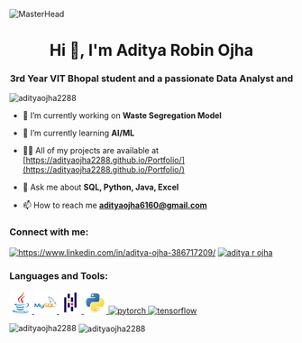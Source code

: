 ![MasterHead](https://www.kaviglobal.com/wp-content/uploads/2017/11/SAS-Visual-Analytics-banner.jpg)
<h1 align="center">Hi 👋, I'm Aditya Robin Ojha</h1>
<h3 align="center">3rd Year VIT Bhopal student and a passionate Data Analyst and</h3>

<p align="left"> <img src="https://komarev.com/ghpvc/?username=adityaojha2288&label=Profile%20views&color=0e75b6&style=flat" alt="adityaojha2288" /> </p>

- 🔭 I’m currently working on **Waste Segregation Model**

- 🌱 I’m currently learning **AI/ML**

- 👨‍💻 All of my projects are available at [https://adityaojha2288.github.io/Portfolio/](https://adityaojha2288.github.io/Portfolio/)

- 💬 Ask me about **SQL, Python, Java, Excel**

- 📫 How to reach me **adityaojha6160@gmail.com**

<h3 align="left">Connect with me:</h3>
<p align="left">
<a href="https://linkedin.com/in/https://www.linkedin.com/in/aditya-ojha-386717209/" target="blank"><img align="center" src="https://raw.githubusercontent.com/rahuldkjain/github-profile-readme-generator/master/src/images/icons/Social/linked-in-alt.svg" alt="https://www.linkedin.com/in/aditya-ojha-386717209/" height="30" width="40" /></a>
<a href="https://kaggle.com/aditya r ojha" target="blank"><img align="center" src="https://raw.githubusercontent.com/rahuldkjain/github-profile-readme-generator/master/src/images/icons/Social/kaggle.svg" alt="aditya r ojha" height="30" width="40" /></a>
</p>

<h3 align="left">Languages and Tools:</h3>
<p align="left"> <a href="https://www.java.com" target="_blank" rel="noreferrer"> <img src="https://raw.githubusercontent.com/devicons/devicon/master/icons/java/java-original.svg" alt="java" width="40" height="40"/> </a> <a href="https://www.mysql.com/" target="_blank" rel="noreferrer"> <img src="https://raw.githubusercontent.com/devicons/devicon/master/icons/mysql/mysql-original-wordmark.svg" alt="mysql" width="40" height="40"/> </a> <a href="https://pandas.pydata.org/" target="_blank" rel="noreferrer"> <img src="https://raw.githubusercontent.com/devicons/devicon/2ae2a900d2f041da66e950e4d48052658d850630/icons/pandas/pandas-original.svg" alt="pandas" width="40" height="40"/> </a> <a href="https://www.python.org" target="_blank" rel="noreferrer"> <img src="https://raw.githubusercontent.com/devicons/devicon/master/icons/python/python-original.svg" alt="python" width="40" height="40"/> </a> <a href="https://pytorch.org/" target="_blank" rel="noreferrer"> <img src="https://www.vectorlogo.zone/logos/pytorch/pytorch-icon.svg" alt="pytorch" width="40" height="40"/> </a> <a href="https://www.tensorflow.org" target="_blank" rel="noreferrer"> <img src="https://www.vectorlogo.zone/logos/tensorflow/tensorflow-icon.svg" alt="tensorflow" width="40" height="40"/> </a> </p>

<p><img align="left" src="https://github-readme-stats.vercel.app/api/top-langs?username=adityaojha2288&show_icons=true&locale=en&layout=compact" alt="adityaojha2288" /></p>

<p>&nbsp;<img align="center" src="https://github-readme-stats.vercel.app/api?username=adityaojha2288&show_icons=true&locale=en" alt="adityaojha2288" /></p>
